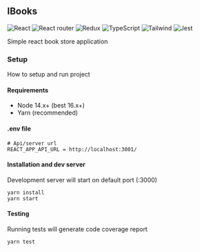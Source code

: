 ## IBooks
![React](https://img.shields.io/badge/React-20232A?style=for-the-badge&logo=react&logoColor=61DAFB) ![React router](https://img.shields.io/badge/React_Router-CA4245?style=for-the-badge&logo=react-router&logoColor=white) ![Redux](https://img.shields.io/badge/Redux-593D88?style=for-the-badge&logo=redux&logoColor=white) ![TypeScript](https://img.shields.io/badge/TypeScript-007ACC?style=for-the-badge&logo=typescript&logoColor=white) ![Tailwind](https://img.shields.io/badge/Tailwind_CSS-38B2AC?style=for-the-badge&logo=tailwind-css&logoColor=white) ![Jest](https://img.shields.io/badge/Jest-C21325?style=for-the-badge&logo=jest&logoColor=white)

Simple react book store application

### Setup

How to setup and run project

#### Requirements

- Node 14.x+ (best 16.x+)
- Yarn (recommended)

#### .env file

```
# Api/server url
REACT_APP_API_URL = http://localhost:3001/
```

#### Installation and dev server

Development server will start on default port (:3000)

```
yarn install
yarn start
```

#### Testing

Running tests will generate code coverage report

```
yarn test
```
